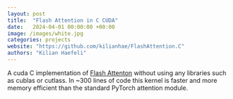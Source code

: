 ```yaml
---
layout: post
title:  "Flash Attention in C CUDA"
date:   2024-04-01 00:00:00 +00:00
image: /images/white.jpg
categories: projects
website: "https://github.com/kilianhae/FlashAttention.C"
authors: "Kilian Haefeli"
---
```

A cuda C implementation of [Flash Attenton](https://arxiv.org/abs/2205.14135) without using any libraries such as cublas or cutlass. In ~300 lines of code this kernel is faster and more memory efficient than the standard PyTorch attention module.